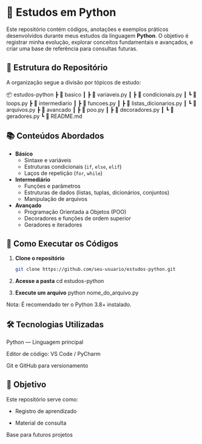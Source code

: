 # 🐍 Estudos em Python

Este repositório contém códigos, anotações e exemplos práticos desenvolvidos durante meus estudos da linguagem **Python**. O objetivo é registrar minha evolução, explorar conceitos fundamentais e avançados, e criar uma base de referência para consultas futuras.

## 📂 Estrutura do Repositório

A organização segue a divisão por tópicos de estudo:

📦 estudos-python
┣ 📁 basico
┃ ┣ 📄 variaveis.py
┃ ┣ 📄 condicionais.py
┃ ┗ 📄 loops.py
┣ 📁 intermediario
┃ ┣ 📄 funcoes.py
┃
┣ 📄 listas_dicionarios.py
┃ ┗ 📄 arquivos.py
┣ 📁 avancado
┃ ┣ 📄 poo.py
┃ ┣ 📄 decoradores.py
┃ ┗ 📄 geradores.py
┗ 📄 README.md


## 📚 Conteúdos Abordados

- **Básico**
  - Sintaxe e variáveis
  - Estruturas condicionais (`if`, `else`, `elif`)
  - Laços de repetição (`for`, `while`)
- **Intermediário**
  - Funções e parâmetros
  - Estruturas de dados (listas, tuplas, dicionários, conjuntos)
  - Manipulação de arquivos
- **Avançado**
  - Programação Orientada a Objetos (POO)
  - Decoradores e funções de ordem superior
  - Geradores e iteradores

## 🚀 Como Executar os Códigos

1. **Clone o repositório**
   ```bash
   git clone https://github.com/seu-usuario/estudos-python.git

2. **Acesse a pasta**
    cd estudos-python

3. **Execute um arquivo**
    python nome_do_arquivo.py

Nota: É recomendado ter o Python 3.8+ instalado.

## 🛠 Tecnologias Utilizadas
Python — Linguagem principal

Editor de código: VS Code / PyCharm

Git e GitHub para versionamento

## 📌 Objetivo
Este repositório serve como:

- Registro de aprendizado

- Material de consulta

Base para futuros projetos
